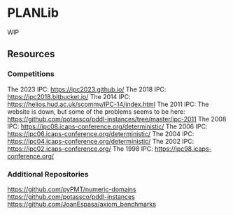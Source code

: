 # PLANLib

WIP

## Resources

### Competitions

The 2023 IPC: https://ipc2023.github.io/
The 2018 IPC: https://ipc2018.bitbucket.io/
The 2014 IPC: https://helios.hud.ac.uk/scommv/IPC-14/index.html
The 2011 IPC: The website is down, but some of the problems seems to be here: https://github.com/potassco/pddl-instances/tree/master/ipc-2011
The 2008 IPC: https://ipc08.icaps-conference.org/deterministic/
The 2006 IPC: https://ipc06.icaps-conference.org/deterministic/
The 2004 IPC: https://ipc04.icaps-conference.org/deterministic/
The 2002 IPC: https://ipc02.icaps-conference.org/
The 1998 IPC: https://ipc98.icaps-conference.org/

### Additional Repositories

https://github.com/pyPMT/numeric-domains
https://github.com/potassco/pddl-instances
https://github.com/JoanEspasa/axiom_benchmarks
